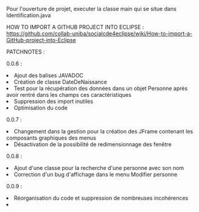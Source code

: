 Pour l'ouverture de projet, executer la classe main qui se situe dans Identification.java

HOW TO IMPORT A GITHUB PROJECT INTO ECLIPSE :
https://github.com/collab-uniba/socialcde4eclipse/wiki/How-to-import-a-GitHub-project-into-Eclipse


PATCHNOTES :

0.0.6 :
<li>Ajout des balises JAVADOC</li>
<li>Création de classe DateDeNaissance</li>
<li>Test pour la récupération des données dans un objet Personne après avoir rentré dans les champs ces caractéristiques</li>
<li>Suppression des import inutiles</li>
<li>Optimisation du code</li>

0.0.7 :
<li>Changement dans la gestion pour la création des JFrame contenant les composants graphiques des menus</li>
<li>Désactivation de la possibilité de redimensionnage des fenêtre</li>

0.0.8 :
<li>Ajout d'une classe pour la recherche d'une personne avec son nom</li>
<li>Correction d'un bug d'affichage dans le menu Modifier personne</li>

0.0.9 :
<li>Réorganisation du code et suppression de nombreuses incohérences<li/>